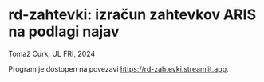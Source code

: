 # rd-zahtevki: izračun zahtevkov ARIS na podlagi najav

Tomaž Curk, UL FRI, 2024

Program je dostopen na povezavi https://rd-zahtevki.streamlit.app.

